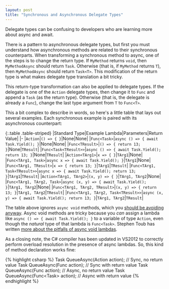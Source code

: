 ```yaml
---
layout: post
title: "Synchronous and Asynchronous Delegate Types"
---
```

Delegate types can be confusing to developers who are learning more about async and await.

There is a pattern to asynchronous delegate types, but first you must understand how asynchronous methods are related to their synchronous counterparts. When transforming a synchronous method to async, one of the steps is to change the return type. If `MyMethod` returns `void`, then `MyMethodAsync` should return `Task`. Otherwise (that is, if `MyMethod` returns `T`), then `MyMethodAsync` should return `Task<T>`. This modification of the return type is what makes delegate type translation a bit tricky.

<!--<blockquote>Actually, if C# had a true "void type" (commonly called "unit" in functional languages), we wouldn't have this problem. But it's too late for that now.</blockquote>-->

This return-type transformation can also be applied to delegate types. If the delegate is one of the `Action` delegate types, then change it to `Func` and append a `Task` (as the return type). Otherwise (that is, the delegate is already a `Func`), change the last type argument from `T` to `Func<T>`.

This a bit complex to describe in words, so here's a little table that lays out several examples. Each synchronous example is paired with its asynchronous counterpart:

<div class="panel panel-default" markdown="1">

{:.table .table-striped}
|Standard Type|Example Lambda|Parameters|Return Value|
|-
|`Action`|`() => { }`|None|None|
|`Func<Task>`|`async () => { await Task.Yield(); }`|None|None|
|`Func<TResult>`|`() => { return 13; }`|None|`TResult`|
|`Func<Task<TResult>>`|`async () => { await Task.Yield(); return 13; }`|None|`TResult`|
|`Action<TArg1>`|`x => { }`|`TArg1`|None|
|`Func<TArg1, Task>`|`async x => { await Task.Yield(); }`|`TArg1`|None|
|`Func<TArg1, TResult>`|`x => { return 13; }`|`TArg1`|`TResult`|
|`Func<TArg1, Task<TResult>>`|`async x => { await Task.Yield(); return 13; }`|`TArg1`|`TResult`|
|`Action<TArg1, TArg2>`|`(x, y) => { }`|`TArg1, TArg2`|None|
|`Func<TArg1, TArg2, Task>`|`async (x, y) => { await Task.Yield(); }`|`TArg1, TArg2`|None|
|`Func<TArg1, TArg2, TResult>`|`(x, y) => { return 13; }`|`TArg1, TArg2`|`TResult`|
|`Func<TArg1, TArg2, Task<TResult>>`|`async (x, y) => { await Task.Yield(); return 13; }`|`TArg1, TArg2`|`TResult`|

</div>

The table above ignores `async void` methods, which you [should be avoiding anyway](http://msdn.microsoft.com/en-us/magazine/jj991977.aspx). Async void methods are tricky because you _can_ assign a lambda like `async () => { await Task.Yield(); }` to a variable of type `Action`, even though the _natural_ type of that lambda is `Func<Task>`. Stephen Toub has written [more about the pitfalls of async void lambdas](http://blogs.msdn.com/b/pfxteam/archive/2012/02/08/10265476.aspx).

As a closing note, the C# compiler has been updated in VS2012 to correctly perform overload resolution in the presence of async lambdas. So, this kind of method declaration works fine:

{% highlight csharp %}
Task QueueAsync(Action action); // Sync, no return value
Task<T> QueueAsync<T>(Func<T> action); // Sync with return value
Task QueueAsync(Func<Task> action); // Async, no return value
Task<T> QueueAsync<T>(Func<Task<T>> action); // Async with return value
{% endhighlight %}